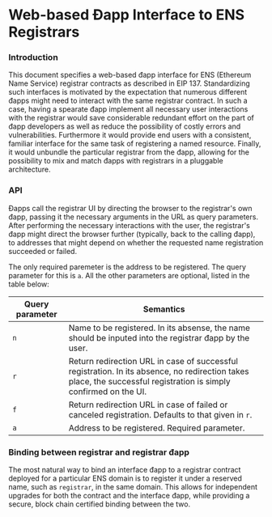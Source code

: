 # Web-based Đapp Interface to ENS Registrars

### Introduction

This document specifies a web-based đapp interface for ENS (Ethereum 
Name Service) registrar contracts as described in EIP 137. Standardizing 
such interfaces is motivated by the expectation that numerous different 
đapps might need to interact with the same registrar contract. In such a 
case, having a spearate đapp implement all necessary user interactions 
with the registrar would save considerable redundant effort on the part 
of đapp developers as well as reduce the possibility of costly errors 
and vulnerabilities. Furthermore it would provide end users with a 
consistent, familiar interface for the same task of registering a named 
resource. Finally, it would unbundle the particular registrar from the đapp,
allowing for the possibility to mix and match đapps with registrars in
a pluggable architecture.

### API

Đapps call the registrar UI by directing the browser to the registrar's 
own đapp, passing it the necessary arguments in the URL as query 
parameters. After performing the necessary interactions with the user, the
registrar's đapp might direct the browser further (typically, back to the
calling đapp), to addresses that might depend on whether the requested
name registration succeeded or failed.

The only required paremeter is the address to be registered. The query 
parameter for this is `a`. All the other parameters are optional, listed
in the table below:

| Query parameter | Semantics |
| --------------- | --------- |
| `n` | Name to be registered. In its absense, the name should be inputed into the registrar đapp by the user. |
| `r` | Return redirection URL in case of successful registration. In its absence, no redirection takes place, the successful registration is simply confirmed on the UI. |
| `f` | Return redirection URL in case of failed or canceled registration. Defaults to that given in `r`. |
| `a` | Address to be registered. Required parameter. |

### Binding between registrar and registrar đapp

The most natural way to bind an interface đapp to a registrar contract 
deployed for a particular ENS domain is to register it under a reserved
name, such as `registrar`, in the same domain. This allows for independent
upgrades for both the contract and the interface đapp, while providing a
secure, block chain certified binding between the two.


